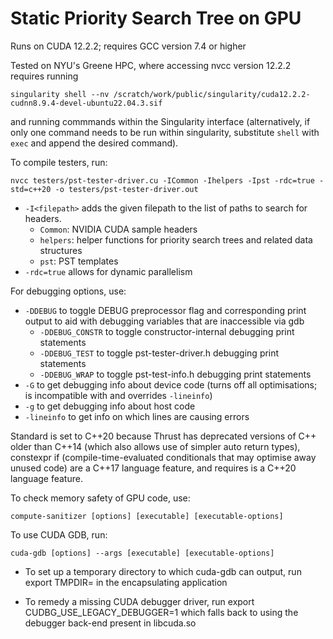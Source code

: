 # Static Priority Search Tree on GPU

Runs on CUDA 12.2.2; requires GCC version 7.4 or higher

Tested on NYU's Greene HPC, where accessing nvcc version 12.2.2 requires running

	singularity shell --nv /scratch/work/public/singularity/cuda12.2.2-cudnn8.9.4-devel-ubuntu22.04.3.sif

and running commmands within the Singularity interface (alternatively, if only one command needs to be run within singularity, substitute `shell` with `exec` and append the desired command).


To compile testers, run:

	nvcc testers/pst-tester-driver.cu -ICommon -Ihelpers -Ipst -rdc=true -std=c++20 -o testers/pst-tester-driver.out

- `-I<filepath>` adds the given filepath to the list of paths to search for headers.
	- `Common`: NVIDIA CUDA sample headers
	- `helpers`: helper functions for priority search trees and related data structures
	- `pst`: PST templates
- `-rdc=true` allows for dynamic parallelism

For debugging options, use:
- `-DDEBUG` to toggle DEBUG preprocessor flag and corresponding print output to aid with debugging variables that are inaccessible via gdb
	- `-DDEBUG_CONSTR` to toggle constructor-internal debugging print statements
	- `-DDEBUG_TEST` to toggle pst-tester-driver.h debugging print statements
	- `-DDEBUG_WRAP` to toggle pst-test-info.h debugging print statements
- `-G` to get debugging info about device code (turns off all optimisations; is incompatible with and overrides `-lineinfo`)
- `-g` to get debugging info about host code
- `-lineinfo` to get info on which lines are causing errors

Standard is set to C++20 because Thrust has deprecated versions of C++ older than C++14 (which also allows use of simpler auto return types), constexpr if (compile-time-evaluated conditionals that may optimise away unused code) are a C++17 language feature, and requires is a C++20 language feature.


To check memory safety of GPU code, use:

	compute-sanitizer [options] [executable] [executable-options]


To use CUDA GDB, run:

	cuda-gdb [options] --args [executable] [executable-options]

- To set up a temporary directory to which cuda-gdb can output, run
	export TMPDIR=<read-write-able-directory>
in the encapsulating application

- To remedy a missing CUDA debugger driver, run
	export CUDBG_USE_LEGACY_DEBUGGER=1
which falls back to using the debugger back-end present in libcuda.so
